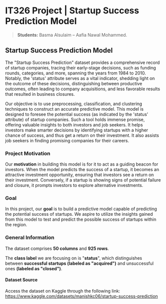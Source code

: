# IT326 Project | Startup Success Prediction Model


> **Students:** Basma Alsulaim – Aafia Nawal Mohammed.


## Startup Success Prediction Model

The "Startup Success Prediction" dataset provides a comprehensive record of startup companies, tracing their early-stage decisions, such as funding rounds, categories, and more, spanning the years from 1984 to 2010. Notably, the 'status' attribute serves as a vital indicator, shedding light on the outcome of these decisions, distinguishing between productive outcomes, often leading to company acquisitions, and less favorable results that resulted in business closures.

Our objective is to use preprocessing, classification, and clustering techniques to construct an accurate predictive model. This model is designed to foresee the potential success (as indicated by the 'status' attribute) of startup companies. Such a tool holds immense promise, offering valuable insights to both investors and job seekers. It helps investors make smarter decisions by identifying startups with a higher chance of success, and thus get a return on their investment. It also assists job seekers in finding promising companies for their careers. 


### Project Motivation 

Our **motivation** in building this model is for it to act as a guiding beacon for investors. When the model predicts the success of a startup, it becomes an attractive investment opportunity, ensuring that investors see a return on their investment. Conversely, if a startup is showing signs of potential failure and closure, it prompts investors to explore alternative investments.


### Goal

In this project, our **goal** is to build a predictive model capable of predicting the potential success of startups. We aspire to utilize the insights gained from this model to test and predict the possible success of startups within the region.



### General Information

The dataset comprises **50 columns** and **925 rows**.

The **class label** we are focusing on is "**status**", which distinguishes between **successful startups (labeled as "acquired")** and unsuccessful ones **(labeled as "closed")**.


#### Dataset Source

Access the dataset on Kaggle through the following link: https://www.kaggle.com/datasets/manishkc06/startup-success-prediction
